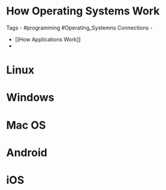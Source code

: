 # How Operating Systems Work
Tags - #programming #Operating_Systemns 
Connections -
- [[How Applications Work]]
- 


# Linux
# Windows
# Mac OS
# Android
# iOS
